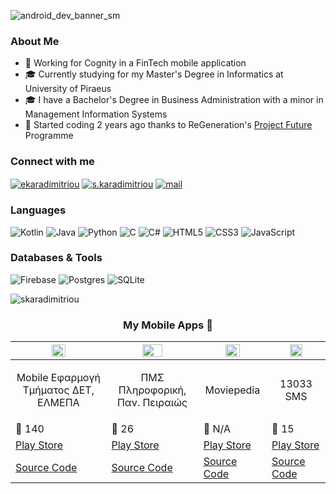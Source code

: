 ![android_dev_banner_sm](https://user-images.githubusercontent.com/64270931/180309746-00c0b559-c934-4785-8e7e-21a43b4f8d19.png)

<h3 align="left">About Me</h3>

- 💼 Working for Cognity in a FinTech mobile application
- 🎓 Currently studying for my Master's Degree in Informatics at University of Piraeus
- 🎓 I have a Bachelor's Degree in Business Administration with a minor in Management Information Systems
- 🚀 Started coding 2 years ago thanks to ReGeneration's [Project Future](https://www.projectfuture.gr/) Programme

<h3 align="left">Connect with me</h3>
<a href="https://linkedin.com/in/ekaradimitriou" target="blank"><img align="center" src="https://img.shields.io/badge/linkedin-%230077B5.svg?style=for-the-badge&logo=linkedin&logoColor=white" alt="ekaradimitriou"/></a>
<a href="https://instagram.com/s.karadimitriou" target="blank"><img align="center" src="https://img.shields.io/badge/Instagram-%23E4405F.svg?style=for-the-badge&logo=Instagram&logoColor=white" alt="s.karadimitriou" /></a>
<a href="mailto:efkaradimitriou@gmail.com" target="blank"><img align="center" src="https://img.shields.io/badge/Gmail-D14836?style=for-the-badge&logo=gmail&logoColor=white" alt="mail" /></a>

</p>

<h3 align="left">Languages</h3>

![Kotlin](https://img.shields.io/badge/kotlin-%230095D5.svg?style=for-the-badge&logo=kotlin&logoColor=white) 
![Java](https://img.shields.io/badge/java-%23ED8B00.svg?style=for-the-badge&logo=java&logoColor=white)
![Python](https://img.shields.io/badge/python-3670A0?style=for-the-badge&logo=python&logoColor=ffdd54) 
![C](https://img.shields.io/badge/c-%2300599C.svg?style=for-the-badge&logo=c&logoColor=white) 
![C#](https://img.shields.io/badge/c%23-%23239120.svg?style=for-the-badge&logo=c-sharp&logoColor=white) 
![HTML5](https://img.shields.io/badge/html5-%23E34F26.svg?style=for-the-badge&logo=html5&logoColor=white) 
![CSS3](https://img.shields.io/badge/css3-%231572B6.svg?style=for-the-badge&logo=css3&logoColor=white) 
![JavaScript](https://img.shields.io/badge/javascript-%23323330.svg?style=for-the-badge&logo=javascript&logoColor=%23F7DF1E)

<h3 align="left">Databases & Tools</h3>

![Firebase](https://img.shields.io/badge/firebase-%23039BE5.svg?style=for-the-badge&logo=firebase)
![Postgres](https://img.shields.io/badge/postgres-%23316192.svg?style=for-the-badge&logo=postgresql&logoColor=white) 
![SQLite](https://img.shields.io/badge/sqlite-%2307405e.svg?style=for-the-badge&logo=sqlite&logoColor=white)

<p align="left"><img src="https://github-readme-stats.vercel.app/api/top-langs?username=skaradimitriou&show_icons=true&locale=en&layout=compact" alt="skaradimitriou" /></p>


<h3 align="center">My Mobile Apps 📱</h3>

| <img src="https://user-images.githubusercontent.com/64270931/155697639-e6aefa1b-c784-4cb2-8377-2473b839c46d.png" width=40% height=40%> | <img src="https://user-images.githubusercontent.com/64270931/155697017-feb2a3e3-e09d-46c5-b4a0-9c2e8721a0f5.png" width=50% height=50%>  | <img src="https://user-images.githubusercontent.com/64270931/155700048-bd643df8-f784-41ad-bbdc-2979817f01b4.png" width=50% height=50%>   | <img src="https://user-images.githubusercontent.com/64270931/155700066-aa7fa553-239f-42fc-9e3e-7f223215ed04.png" width=50% height=50%>  |
| ------------- | ------------- | ------------- | ------------- | 
| <p align="center">Mobile Εφαρμογή </br> Τμήματος ΔΕΤ, ΕΛΜΕΠΑ</p>   | <p align="center">ΠΜΣ Πληροφορική,</br> Παν. Πειραιώς</p>    | <p align="center">Moviepedia</p>   | <p align="center">13033 SMS</p> | 
| 🧍 140    | 🧍 26   | 🧍 N/A   | 🧍 15   |
| [Play Store](https://play.google.com/store/apps/details?id=com.stathis.elmepaunivapp)   | [Play Store](https://play.google.com/store/apps/details?id=com.stathis.unipiapp) | [Play Store](https://play.google.com/store/apps/details?id=com.stathis.moviepedia)   | [Play Store](https://play.google.com/store/apps/details?id=com.stathis.movementsms) | 
| [Source Code](https://github.com/skaradimitriou/ElmepaUniApp) | [Source Code](https://github.com/skaradimitriou/unipi-app) | [Source Code](https://github.com/skaradimitriou/Moviepedia) | [Source Code](https://github.com/skaradimitriou/sms-13033) |
